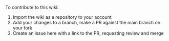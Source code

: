 To contribute to this wiki:
1. Import the wiki as a repository to your account
2. Add your changes to a branch, make a PR against the main branch on your fork
2. Create an issue here with a link to the PR, requesting review and merge
